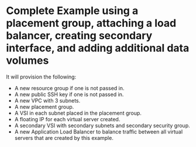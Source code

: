 # Complete Example using a placement group, attaching a load balancer, creating secondary interface, and adding additional data volumes

It will provision the following:

- A new resource group if one is not passed in.
- A new public SSH key if one is not passed in.
- A new VPC with 3 subnets.
- A new placement group.
- A VSI in each subnet placed in the placement group.
- A floating IP for each virtual server created.
- A secondary VSI with secondary subnets and secondary security group.
- A new Application Load Balancer to balance traffic between all virtual servers that are created by this example.
